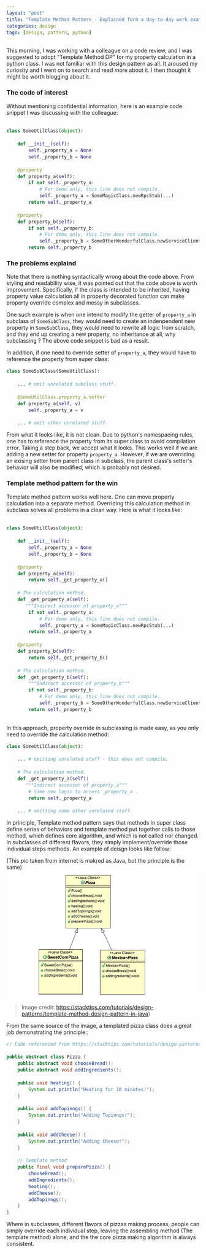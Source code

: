 ```yaml
---
layout: "post"
title: "Template Method Pattern - Explained form a day-to-day work example"
categories: design
tags: [design, pattern, python]
---
```



This morning, I was working with a colleague on a code review, and I was suggested to adopt
"Template Method DP" for my property calculation in a python class. I was not familiar with
this design pattern as all. It aroused my curiosity and I went on to search and read more about
it. I then thought it might be worth blogging about it.

### The code of interest

Without mentioning confidential information, here is an example code snippet I was discussing
with the colleague:

```python

class SomeUtilClass(object):
    
    def __init__(self):
        self._property_a = None
        self._property_b = None

    @property
    def property_a(self):
        if not self._property_a:
            # For demo only, this line does not compile.
            self._property_a = SomeMagicClass.newRpcStub(...)
        return self._property_a

    @property
    def property_b(self):
        if not self._property_b:
            # For demo only, this line does not compile.
            self._property_b = SomeOtherWonderfulClass.newServiceClient(...) 
        return self._property_b 
```

### The problems explaind

Note that there is nothing syntactically wrong about the code above. From styling and readability wise, it was pointed
out that the code above is worth improvement. Specifically, if the class is intended to be inherited, having property
value calculation all in property decorated function can make property override complex and messy in subclasses.

One such example is when one intend to modify the getter of `property_a` in subclass of `SomeSubClass`, they would need to
create an indenpendent new property in `SomeSubClass`, they would need to rewrite all logic from scratch, and they end
up creating a new property, no inheritance at all, why subclassing ? The above code snippet is bad as a result.

In addition, if one need to override setter of `property_a`, they would have to reference the property from super class:

```python
class SomeSubClass(SomeUtilClass):

    ... # omit unrelated subclass stuff.

    @SomeUtilClass.property_a.setter
    def property_a(self, v)
        self._property_a = v

    ... # omit other unrelated stuff.
```

From what it looks like, it is not clean. Due to python's namespacing rules, one has to reference the property from its super
class to avoid compilation error. Taking a step back, we accept what it looks. This works well if we are adding a new setter
for property `property_a`. However, if we are overriding an exising setter from parent class in subclass, the parent class's
setter's behavior will also be modified, which is probably not desired.

### Template method pattern for the win

Template method pattern works well here. One can move property calculation into a separate method. Overriding this calculation
method in subclass solves all problems in a clean way. Here is what it looks like:

```python

class SomeUtilClass(object):
    
    def __init__(self):
        self._property_a = None
        self._property_b = None

    @property
    def property_a(self):
        return self._get_property_a()

    # The calculation method.
    def _get_property_a(self):
       """Indirect accessor of property_a"""
        if not self._property_a:
            # For demo only, this line does not compile.
            self._property_a = SomeMagicClass.newRpcStub(...)
        return self._property_a

    @property
    def property_b(self):
        return self._get_property_b()

    # The calculation method.
    def _get_property_b(self):
        """Indirect accessor of property_b"""
        if not self._property_b:
            # For demo only, this line does not compile.
            self._property_b = SomeOtherWonderfulClass.newServiceClient(...)
        return self._property_b 
        
```

In this approach, property override in subclassing is made easy, as you only need to override the calculation method:

```python
class SomeUtilClass(object):
    
    ... # omitting unrelated stuff - this does not compile.

    # The calculation method.
    def _get_property_a(self):
       """Indirect accessor of property_a"""
        # Some new logic to access _property_a .
        return self._property_a

    ... # omitting some other unrelated stuff.
```

In principle, Template method pattern says that methods in super class define series of behaviors and template method put
together calls to those method, which defines core algorithm, and which is not called nor changed. In subclasses
 of different flavors, they simply implement/override those individual steps methods. An example of deisgn looks like follow:

(This pic taken from internet is makred as Java, but the principle is the same)
![template method pattern](/assets/img/blog-series-design/template_method_design_pattern_example.png)
>Image credit: https://stacktips.com/tutorials/design-patterns/template-method-design-pattern-in-java)

From the same source of the image, a templated pizza class does a great job demonstrating the principle::

```java
// Code referenced from https://stacktips.com/tutorials/design-patterns/template-method-design-pattern-in-java

public abstract class Pizza {
	public abstract void chooseBread();
	public abstract void addIngredients();

	public void heating() {
		System.out.println("Heating for 10 minutes!");
	}

	public void addTopinngs() {
		System.out.println("Adding Topinngs!");
	}

	public void addCheese() {
		System.out.println("Adding Cheese!");
	}

	// Template method
	public final void preparePizza() {
		chooseBread();
		addIngredients();
		heating();
		addCheese();
		addTopinngs();
	}
}
```

Where in subclasses, different flavors of pizzas making process, people can simply
override each individual step, leaving the assembling method (The template method)
alone, and the the core pizza making algorithm is always consistent.
